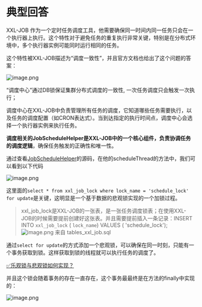 # 典型回答

XXL-JOB 作为一个定时任务调度工具，他需要确保同一时间内同一任务只会在一个执行器上执行。这个特性对于避免任务的重复执行非常关键，特别是在分布式环境中，多个执行器实例可能同时运行相同的任务。

这个特性被XXL-JOB描述为“调度一致性”，并且官方文档也给出了这个问题的答案：

![image.png](https://cdn.nlark.com/yuque/0/2024/png/5378072/1710564674184-dfedd5ba-42ca-47b3-bd17-320fffdf56b1.png#averageHue=%23f2efed&clientId=ud06dea0f-c7f0-4&from=paste&height=88&id=u5f9327b4&originHeight=88&originWidth=1257&originalType=binary&ratio=1&rotation=0&showTitle=false&size=21710&status=done&style=none&taskId=u793aa55d-99fc-4402-98d2-73081f983db&title=&width=1257)

“调度中心”通过DB锁保证集群分布式调度的一致性, 一次任务调度只会触发一次执行；

调度中心在XXL-JOB中负责管理所有任务的调度，它知道哪些任务需要执行，以及任务的调度配置（如CRON表达式）。当到达指定的执行时间点，调度中心会选择一个执行器实例来执行任务。

**调度相关的JobScheduleHelper是XXL-JOB中的一个核心组件，负责协调任务的调度逻辑**，确保任务触发的正确性和唯一性。

通过查看[JobScheduleHelper](https://github.com/xuxueli/xxl-job/blob/master/xxl-job-admin/src/main/java/com/xxl/job/admin/core/thread/JobScheduleHelper.java)的源码，在他的scheduleThread的方法中，我们可以看到以下代码

![image.png](https://cdn.nlark.com/yuque/0/2024/png/5378072/1710564986617-bbb1962c-bb28-491c-9f7e-368853e8152b.png#averageHue=%23fefefe&clientId=ud06dea0f-c7f0-4&from=paste&height=255&id=u6eed7107&originHeight=255&originWidth=1300&originalType=binary&ratio=1&rotation=0&showTitle=false&size=26799&status=done&style=none&taskId=u49d55ff8-64e5-4a21-9d05-f6fa5c0ff0b&title=&width=1300)

这里面的`select * from xxl_job_lock where lock_name = 'schedule_lock' for update`是关键，这明显是一个基于数据的悲观锁实现的一个加锁过程。

>  xxl_job_lock是XXL-JOB的一张表，是一张任务调度锁表；在使用XXL-JOB的时候需要提前创建好这张表。并且需要提前插入一条记录：INSERT INTO `xxl_job_lock` ( `lock_name`) VALUES ( 'schedule_lock');
> ![image.png](https://cdn.nlark.com/yuque/0/2024/png/5378072/1710565454303-ac6840b6-2f6a-4840-a16b-7e23c5494210.png#averageHue=%23fefdfd&clientId=ud06dea0f-c7f0-4&from=paste&height=352&id=udd797597&originHeight=352&originWidth=1005&originalType=binary&ratio=1&rotation=0&showTitle=false&size=40359&status=done&style=none&taskId=uc5822bf7-6c04-4768-b653-5b98d7c7ba4&title=&width=1005)
> 来自 tables_xxl_job.sql


通过`select for update`的方式添加一个悲观锁，可以确保在同一时刻，只能有一个事务获取到锁。这样获取到锁的线程就可以执行任务的调度了。

[✅乐观锁与悲观锁如何实现？](https://www.yuque.com/hollis666/fo22bm/ionc18?view=doc_embed)

并且这个锁会随着事务的存在一直存在，这个事务最最终是在方法的finally中实现的：

![image.png](https://cdn.nlark.com/yuque/0/2024/png/5378072/1710565086585-609ec2ef-0176-43ad-b484-7fb170a08c3a.png#averageHue=%23fefefe&clientId=ud06dea0f-c7f0-4&from=paste&height=794&id=ua0da21f3&originHeight=794&originWidth=680&originalType=binary&ratio=1&rotation=0&showTitle=false&size=43808&status=done&style=none&taskId=udd399db7-319a-4a83-b591-97c585fe152&title=&width=680)



